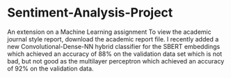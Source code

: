 # Sentiment-Analysis-Project
An extension on a Machine Learning assignment
To view the academic journal style report, download the academic report file. I recently added a new Convolutional-Dense-NN hybrid classifier for the SBERT embeddings which achieved an accuracy of 88% on the validation data set which is not bad, but not good as the multilayer perceptron which achieved an accuracy of 92% on the validation data.  
